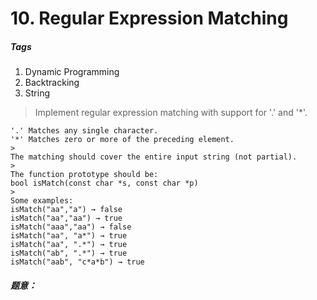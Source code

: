 # 10. Regular Expression Matching
##### Tags
1. Dynamic Programming
2. Backtracking
3. String

>Implement regular expression matching with support for '.' and '*'.
>
```
'.' Matches any single character.
'*' Matches zero or more of the preceding element.
>
The matching should cover the entire input string (not partial).
>
The function prototype should be:
bool isMatch(const char *s, const char *p)
>
Some examples:
isMatch("aa","a") → false
isMatch("aa","aa") → true
isMatch("aaa","aa") → false
isMatch("aa", "a*") → true
isMatch("aa", ".*") → true
isMatch("ab", ".*") → true
isMatch("aab", "c*a*b") → true
```

##### 题意：


